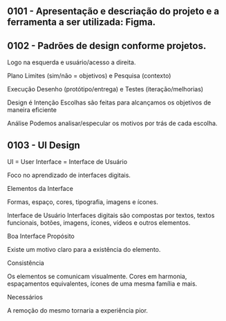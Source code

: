 ## 0101 - Apresentação e descriação do projeto e a ferramenta a ser utilizada: Figma. 

## 0102 - Padrões de design conforme projetos.
  Logo na esquerda e usuário/acesso a direita. 

  Plano
  Limites (sim/não = objetivos) e Pesquisa (contexto)

  Execução
  Desenho (protótipo/entrega) e Testes (iteração/melhorias)

  Design é Intenção
  Escolhas são feitas para alcançamos os objetivos de maneira eficiente

  Análise
  Podemos analisar/especular os motivos por trás de cada escolha.

## 0103 - UI Design
  UI = User Interface = Interface de Usuário

  Foco no aprendizado de interfaces digitais.

  Elementos da Interface

  Formas, espaço, cores, tipografia, imagens e ícones.
  
  Interface de Usuário
  Interfaces digitais são compostas por textos, textos funcionais, botões, imagens, ícones, vídeos e outros elementos.
  
  Boa Interface
  Propósito

  Existe um motivo claro para a existência do elemento.

  Consistência

  Os elementos se comunicam visualmente. Cores em harmonia, espaçamentos equivalentes, ícones de uma mesma família e mais.

  Necessários

  A remoção do mesmo tornaria a experiência pior.
